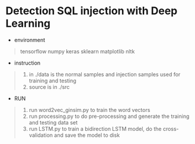 Detection  SQL injection  with Deep Learning 
====

* environment

> tensorflow
> numpy
> keras
> sklearn
> matplotlib
> nltk
>

* instruction

> 1. in ./data is the normal samples and injection samples used for training and testing
> 2. source is in ./src

* RUN

> 1. run word2vec_ginsim.py to train the word vectors
> 2. run processing.py to do pre-processing and generate the training and testing data set
> 3. run LSTM.py to train a bidirection LSTM model, do the cross-validation and save the model to disk
